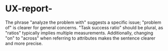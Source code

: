 # UX-report-
The phrase "analyze the problem with" suggests a specific issue; "problem of" is clearer for general concerns. "Task success ratio" should be plural, as "ratios" typically implies multiple measurements. Additionally, changing "on" to "across" when referring to attributes makes the sentence clearer and more precise.
